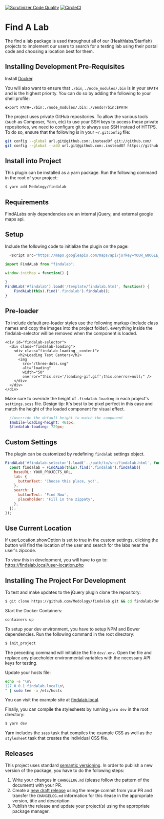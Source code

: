 [![Scrutinizer Code Quality](https://scrutinizer-ci.com/g/Medology/findalab/badges/quality-score.png?b=master&s=7722de14d64c14755fa8f122590a5400b7981a0f)](https://scrutinizer-ci.com/g/Medology/findalab/?branch=master)
[![CircleCI](https://circleci.com/gh/Medology/findalab.svg?style=svg)](https://circleci.com/gh/Medology/findalab)

# Find A Lab

The find a lab package is used throughout all of our (Healthlabs/Starfish) projects to implement our users to search
for a testing lab using their postal code and choosing a location best for them.

Installing Development Pre-Requisites
-------------------------------------

Install [Docker](https://www.docker.com).

You will also want to ensure that `./bin`, `./node_modules/.bin` is in your `$PATH` and is the highest priority. You can do so by adding the following to your shell profile:

```
export PATH=./bin:./node_modules/.bin:./vendor/bin:$PATH
```

The project uses private GitHub repositories. To allow the various tools (such as Composer, Yarn, etc) to use your
SSH keys to access these private repositories, we need to configure git to always use SSH instead of HTTPS. To do
so, ensure that the following is in your `~/.gitconfig` file:

```bash
git config --global url.git@github.com:.insteadOf git://github.com/
git config --global --add url.git@github.com:.insteadOf https://github.com/
```

## Install into Project
This plugin can be installed as a yarn package. Run the following command in the root of your project:

```bash
$ yarn add Medology/findalab
```

## Requirements

FindALabs only dependencies are an internal jQuery, and external google maps api.

## Setup

Include the following code to initialize the plugin on the page:

```js
  <script src="https://maps.googleapis.com/maps/api/js?key=YOUR_GOOGLE_MAP_API_KEY&amp;callback=initMap" async></script>
```

```js
import FindALab from "findalab";

window.initMap = function() {
  
}
FindALab('#findalab').load('/template/findalab.html', function() {
    FindALab(this).find('.findalab').findalab();
}
```
## Pre-loader

To include default pre-loader styles use the following markup (include class names and copy the images into the project folder).
everything inside the findalab-selector will be removed when the component is loaded.

```
<div id="findalab-selector">
  <div class="findalab-loading">
    <div class="findalab-loading__content">
      <h2>Loading Test Centers</h2>
      <img
        src="/three-dots.svg"
        alt="loading"
        width="50"
        onerror="this.src='/loading-gif.gif';this.onerror=null;" />
    </div>
  </div>
</div>
```

Make sure to override the height of `.findalab-loading` in each project's `settings.scss` file.
Design tip: It's best to be pixel perfect in this case and match the height of the loaded component for visual effect.

```scss
  //override the default height to match the component
  $mobile-loading-height: 461px;
  $findalab-loading: 729px;
```

## Custom Settings

The plugin can be customized by redefining `findalab` settings object.

```js
FindALab('#findalab-selector').load('../path/to/src/findalab.html', function() {
  const findalab = FindALab(this).find('.findalab').findalab({
    baseURL: YOUR_PROJECTS_URL,
    lab: {
      buttonText: 'Choose this place, yo!',
    },
    search: {
      buttonText: 'Find Now',
      placeholder: 'Fill in the zippaty',
    },
  });
});
```

## Use Current Location
If userLocation.showOption is set to true in the custom settings, clicking the button will find the location of the user
and search for the labs near the user's zipcode.

To view this in development, you will have to go to:
https://findalab.local/user-location.php

## Installing The Project For Development

To test and make updates to the jQuery plugin clone the repository:

```bash
$ git clone https://github.com/Medology/findalab.git && cd findalab/dev
```

Start the Docker Containers:

```bash
containers up
```

To setup your dev environment, you have to setup NPM and Bower dependencies. Run the following command in the root directory:

```bash
$ init_project
```

The preceding command will initialize the file `dev/.env`. Open the file and replace any placeholder environmental variables with the necessary API keys for testing.

Update your hosts file:

```bash
echo -e "\n\
127.0.0.1 findalab.local\n\
" | sudo tee -a /etc/hosts
```

You can visit the example site at [findalab.local](http://findalab.local/).

Finally, you can compile the stylesheets by running ```yarn dev``` in the root directory:

```bash
$ yarn dev
```

Yarn includes the `sass` task that compiles the example CSS as well as the `stylesheet` task that creates the individual CSS file.

## Releases

This project uses standard [semantic versioning](http://semver.org/). In order to publish a new version of the package, you have to do the following steps:

1. Write your changes in `CHANGELOG.md` (please follow the pattern of the document) with your PR.
2. Create a [new draft release](https://github.com/Medology/findalab/releases/new) using the merge commit from your PR and transfer the `CHANGELOG.md` information for this rlease in the appropriate version, title and description.
3. Publish the release and update your project(s) using the appropriate package manager.

